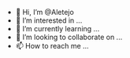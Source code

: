 - 👋 Hi, I’m @Aletejo
- 👀 I’m interested in ...
- 🌱 I’m currently learning ...
- 💞️ I’m looking to collaborate on ...
- 📫 How to reach me ...

<!---
Aletejo/Aletejo is a ✨ special ✨ repository because its `README.md` (this file) appears on your GitHub profile.
You can click the Preview link to take a look at your changes.
--->
